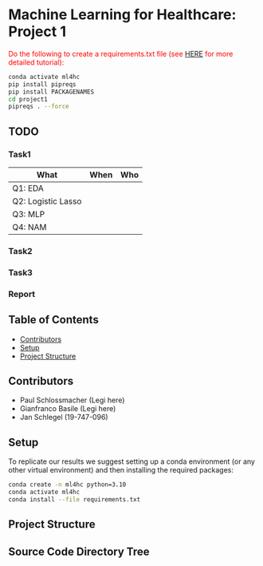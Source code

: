 # Machine Learning for Healthcare: Project 1
<span style="color: red;">Do the following to create a requirements.txt file (see [HERE](https://betterdatascience.com/python-pipreqs/) for more detailed tutorial):</span>
```bash
conda activate ml4hc
pip install pipreqs
pip install PACKAGENAMES
cd project1
pipreqs . --force
```

## TODO

### Task1
|What|When|Who|
|-----|----|----|
|Q1: EDA|||
|Q2: Logistic Lasso|||
|Q3: MLP|||
|Q4: NAM|||

### Task2

### Task3

### Report

## Table of Contents

- [Contributors](#contributors)
- [Setup](#setup)
- [Project Structure](#project-structure)

## Contributors

- Paul Schlossmacher (Legi here)
- Gianfranco Basile (Legi here)
- Jan Schlegel (19-747-096)

## Setup

To replicate our results we suggest setting up a conda environment (or any other virtual environment) and then installing the required packages:

```bash
conda create -n ml4hc python=3.10
conda activate ml4hc
conda install --file requirements.txt
```

## Project Structure

## Source Code Directory Tree
